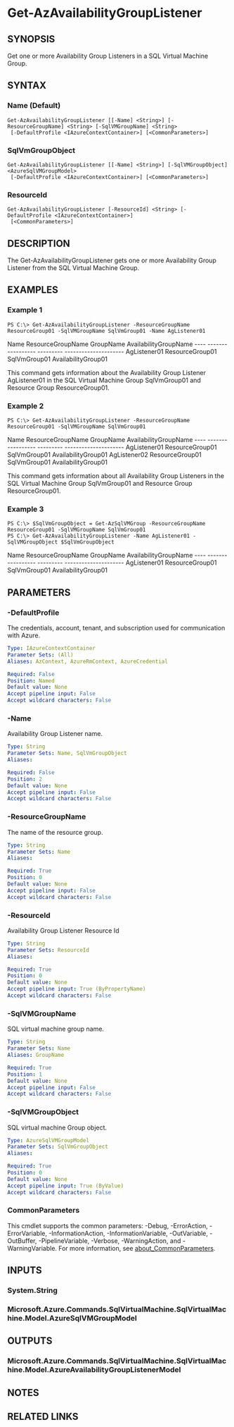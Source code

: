 ﻿---
external help file: Microsoft.Azure.PowerShell.Cmdlets.SqlVirtualMachine.dll-Help.xml
Module Name: Az.SqlVirtualMachine
online version: https://docs.microsoft.com/en-us/powershell/module/az.sqlvirtualmachine/get-azavailabilitygrouplistener
schema: 2.0.0
---

# Get-AzAvailabilityGroupListener

## SYNOPSIS
Get one or more Availability Group Listeners in a SQL Virtual Machine Group.

## SYNTAX

### Name (Default)
```
Get-AzAvailabilityGroupListener [[-Name] <String>] [-ResourceGroupName] <String> [-SqlVMGroupName] <String>
 [-DefaultProfile <IAzureContextContainer>] [<CommonParameters>]
```

### SqlVmGroupObject
```
Get-AzAvailabilityGroupListener [[-Name] <String>] [-SqlVMGroupObject] <AzureSqlVMGroupModel>
 [-DefaultProfile <IAzureContextContainer>] [<CommonParameters>]
```

### ResourceId
```
Get-AzAvailabilityGroupListener [-ResourceId] <String> [-DefaultProfile <IAzureContextContainer>]
 [<CommonParameters>]
```

## DESCRIPTION
The Get-AzAvailabilityGroupListener gets one or more Availability Group Listener from the SQL Virtual Machine Group.

## EXAMPLES

### Example 1
```
PS C:\> Get-AzAvailabilityGroupListener -ResourceGroupName ResourceGroup01 -SqlVMGroupName SqlVmGroup01 -Name AgListener01
```

Name         ResourceGroupName GroupName    AvailabilityGroupName ----         ----------------- ---------    --------------------- AgListener01 ResourceGroup01   SqlVmGroup01 AvailabilityGroup01

This command gets information about the Availability Group Listener AgListener01 in the SQL Virtual Machine Group SqlVmGroup01 and Resource Group ResourceGroup01.

### Example 2
```
PS C:\> Get-AzAvailabilityGroupListener -ResourceGroupName ResourceGroup01 -SqlVMGroupName SqlVmGroup01
```

Name         ResourceGroupName GroupName    AvailabilityGroupName ----         ----------------- ---------    --------------------- AgListener01 ResourceGroup01   SqlVmGroup01 AvailabilityGroup01 AgListener02 ResourceGroup01   SqlVmGroup01 AvailabilityGroup01

This command gets information about all Availability Group Listeners in the SQL Virtual Machine Group SqlVmGroup01 and Resource Group ResourceGroup01.

### Example 3
```
PS C:\> $SqlVmGroupObject = Get-AzSqlVMGroup -ResourceGroupName ResourceGroup01 -SqlVMGroupName SqlVmGroup01
PS C:\> Get-AzAvailabilityGroupListener -Name AgListener01 -SqlVMGroupObject $SqlVmGroupObject
```

Name         ResourceGroupName GroupName    AvailabilityGroupName ----         ----------------- ---------    --------------------- AgListener01 ResourceGroup01   SqlVmGroup01 AvailabilityGroup01

## PARAMETERS

### -DefaultProfile
The credentials, account, tenant, and subscription used for communication with Azure.

```yaml
Type: IAzureContextContainer
Parameter Sets: (All)
Aliases: AzContext, AzureRmContext, AzureCredential

Required: False
Position: Named
Default value: None
Accept pipeline input: False
Accept wildcard characters: False
```

### -Name
Availability Group Listener name.

```yaml
Type: String
Parameter Sets: Name, SqlVmGroupObject
Aliases:

Required: False
Position: 2
Default value: None
Accept pipeline input: False
Accept wildcard characters: False
```

### -ResourceGroupName
The name of the resource group.

```yaml
Type: String
Parameter Sets: Name
Aliases:

Required: True
Position: 0
Default value: None
Accept pipeline input: False
Accept wildcard characters: False
```

### -ResourceId
Availability Group Listener Resource Id

```yaml
Type: String
Parameter Sets: ResourceId
Aliases:

Required: True
Position: 0
Default value: None
Accept pipeline input: True (ByPropertyName)
Accept wildcard characters: False
```

### -SqlVMGroupName
SQL virtual machine group name.

```yaml
Type: String
Parameter Sets: Name
Aliases: GroupName

Required: True
Position: 1
Default value: None
Accept pipeline input: False
Accept wildcard characters: False
```

### -SqlVMGroupObject
SQL virtual machine Group object.

```yaml
Type: AzureSqlVMGroupModel
Parameter Sets: SqlVmGroupObject
Aliases:

Required: True
Position: 0
Default value: None
Accept pipeline input: True (ByValue)
Accept wildcard characters: False
```

### CommonParameters
This cmdlet supports the common parameters: -Debug, -ErrorAction, -ErrorVariable, -InformationAction, -InformationVariable, -OutVariable, -OutBuffer, -PipelineVariable, -Verbose, -WarningAction, and -WarningVariable. For more information, see [about_CommonParameters](http://go.microsoft.com/fwlink/?LinkID=113216).

## INPUTS

### System.String
### Microsoft.Azure.Commands.SqlVirtualMachine.SqlVirtualMachine.Model.AzureSqlVMGroupModel
## OUTPUTS

### Microsoft.Azure.Commands.SqlVirtualMachine.SqlVirtualMachine.Model.AzureAvailabilityGroupListenerModel
## NOTES

## RELATED LINKS
